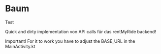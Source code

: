 # Baum
Test

Quick and dirty implementation von API calls für das rentMyRide backend!

Important!
For it to work you have to adjust the BASE_URL in the MainActivity.kt
